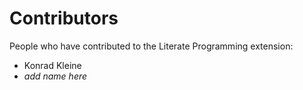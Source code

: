 # Contributors

People who have contributed to the Literate Programming extension:

* Konrad Kleine
* _add name here_